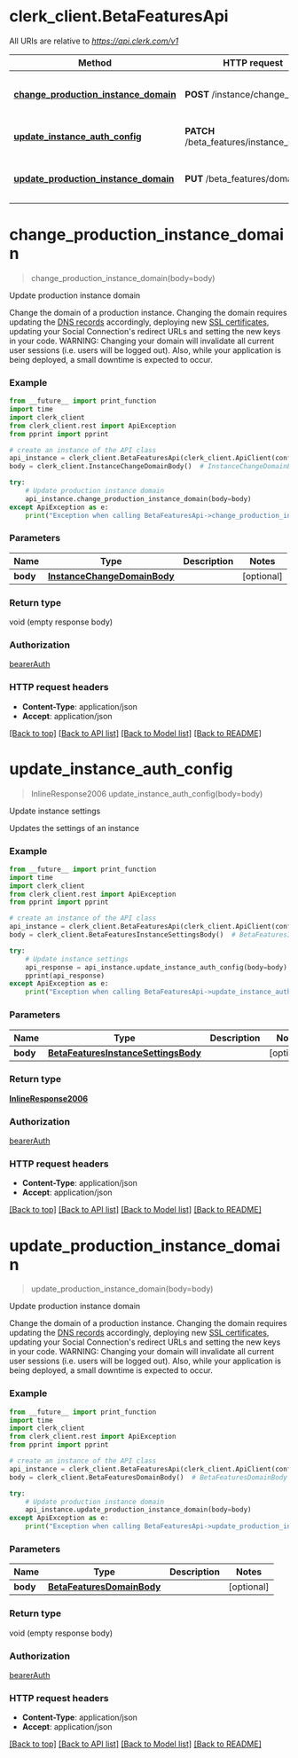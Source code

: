 # clerk_client.BetaFeaturesApi

All URIs are relative to *https://api.clerk.com/v1*

Method | HTTP request | Description
------------- | ------------- | -------------
[**change_production_instance_domain**](BetaFeaturesApi.md#change_production_instance_domain) | **POST** /instance/change_domain | Update production instance domain
[**update_instance_auth_config**](BetaFeaturesApi.md#update_instance_auth_config) | **PATCH** /beta_features/instance_settings | Update instance settings
[**update_production_instance_domain**](BetaFeaturesApi.md#update_production_instance_domain) | **PUT** /beta_features/domain | Update production instance domain

# **change_production_instance_domain**
> change_production_instance_domain(body=body)

Update production instance domain

Change the domain of a production instance.  Changing the domain requires updating the [DNS records](https://clerk.com/docs/deployments/overview#dns-records) accordingly, deploying new [SSL certificates](https://clerk.com/docs/deployments/overview#deploy), updating your Social Connection's redirect URLs and setting the new keys in your code.  WARNING: Changing your domain will invalidate all current user sessions (i.e. users will be logged out). Also, while your application is being deployed, a small downtime is expected to occur.

### Example

```python
from __future__ import print_function
import time
import clerk_client
from clerk_client.rest import ApiException
from pprint import pprint

# create an instance of the API class
api_instance = clerk_client.BetaFeaturesApi(clerk_client.ApiClient(configuration))
body = clerk_client.InstanceChangeDomainBody()  # InstanceChangeDomainBody |  (optional)

try:
    # Update production instance domain
    api_instance.change_production_instance_domain(body=body)
except ApiException as e:
    print("Exception when calling BetaFeaturesApi->change_production_instance_domain: %s\n" % e)
```

### Parameters

Name | Type | Description  | Notes
------------- | ------------- | ------------- | -------------
 **body** | [**InstanceChangeDomainBody**](InstanceChangeDomainBody.md)|  | [optional] 

### Return type

void (empty response body)

### Authorization

[bearerAuth](../README.md#bearerAuth)

### HTTP request headers

 - **Content-Type**: application/json
 - **Accept**: application/json

[[Back to top]](#) [[Back to API list]](../README.md#documentation-for-api-endpoints) [[Back to Model list]](../README.md#documentation-for-models) [[Back to README]](../README.md)

# **update_instance_auth_config**
> InlineResponse2006 update_instance_auth_config(body=body)

Update instance settings

Updates the settings of an instance

### Example

```python
from __future__ import print_function
import time
import clerk_client
from clerk_client.rest import ApiException
from pprint import pprint

# create an instance of the API class
api_instance = clerk_client.BetaFeaturesApi(clerk_client.ApiClient(configuration))
body = clerk_client.BetaFeaturesInstanceSettingsBody()  # BetaFeaturesInstanceSettingsBody |  (optional)

try:
    # Update instance settings
    api_response = api_instance.update_instance_auth_config(body=body)
    pprint(api_response)
except ApiException as e:
    print("Exception when calling BetaFeaturesApi->update_instance_auth_config: %s\n" % e)
```

### Parameters

Name | Type | Description  | Notes
------------- | ------------- | ------------- | -------------
 **body** | [**BetaFeaturesInstanceSettingsBody**](BetaFeaturesInstanceSettingsBody.md)|  | [optional] 

### Return type

[**InlineResponse2006**](InlineResponse2006.md)

### Authorization

[bearerAuth](../README.md#bearerAuth)

### HTTP request headers

 - **Content-Type**: application/json
 - **Accept**: application/json

[[Back to top]](#) [[Back to API list]](../README.md#documentation-for-api-endpoints) [[Back to Model list]](../README.md#documentation-for-models) [[Back to README]](../README.md)

# **update_production_instance_domain**
> update_production_instance_domain(body=body)

Update production instance domain

Change the domain of a production instance.  Changing the domain requires updating the [DNS records](https://clerk.com/docs/deployments/overview#dns-records) accordingly, deploying new [SSL certificates](https://clerk.com/docs/deployments/overview#deploy), updating your Social Connection's redirect URLs and setting the new keys in your code.  WARNING: Changing your domain will invalidate all current user sessions (i.e. users will be logged out). Also, while your application is being deployed, a small downtime is expected to occur.

### Example

```python
from __future__ import print_function
import time
import clerk_client
from clerk_client.rest import ApiException
from pprint import pprint

# create an instance of the API class
api_instance = clerk_client.BetaFeaturesApi(clerk_client.ApiClient(configuration))
body = clerk_client.BetaFeaturesDomainBody()  # BetaFeaturesDomainBody |  (optional)

try:
    # Update production instance domain
    api_instance.update_production_instance_domain(body=body)
except ApiException as e:
    print("Exception when calling BetaFeaturesApi->update_production_instance_domain: %s\n" % e)
```

### Parameters

Name | Type | Description  | Notes
------------- | ------------- | ------------- | -------------
 **body** | [**BetaFeaturesDomainBody**](BetaFeaturesDomainBody.md)|  | [optional] 

### Return type

void (empty response body)

### Authorization

[bearerAuth](../README.md#bearerAuth)

### HTTP request headers

 - **Content-Type**: application/json
 - **Accept**: application/json

[[Back to top]](#) [[Back to API list]](../README.md#documentation-for-api-endpoints) [[Back to Model list]](../README.md#documentation-for-models) [[Back to README]](../README.md)

